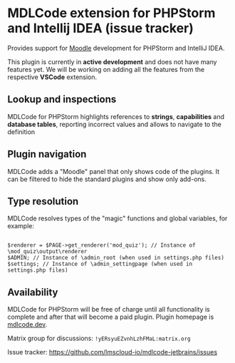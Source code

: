 # MDLCode extension for PHPStorm and Intellij IDEA (issue tracker)

<p>Provides support for <a href="https://moodle.org">Moodle</a> development for PHPStorm and IntelliJ IDEA.</p>

<p>This plugin is currently in <strong>active development</strong> and does not have many features yet. We will
be working on adding all the features from the respective <strong>VSCode</strong> extension.</p>

## Lookup and inspections

<p>MDLCode for PHPStorm highlights references to <strong>strings</strong>, <strong>capabilities</strong>
and <strong>database tables</strong>,
reporting incorrect values and allows to navigate to the definition</p>

## Plugin navigation

<p>MDLCode adds a "Moodle" panel that only shows code of the plugins. It can be filtered to
hide the standard plugins and show only add-ons.</p>

## Type resolution

<p>MDLCode resolves types of the "magic" functions and global variables, for example:</p>

<pre><code lang="php">
$renderer = $PAGE->get_renderer('mod_quiz'); // Instance of \mod_quiz\output\renderer
$ADMIN; // Instance of \admin_root (when used in settings.php files)
$settings; // Instance of \admin_settingpage (when used in settings.php files)
</code></pre>

## Availability

<p>MDLCode for PHPStorm will be free of charge until all functionality is complete and after that will
become a paid plugin. Plugin homepage is <a href="https://mdlcode.dev">mdlcode.dev</a>.</p>

<p>Matrix group for discussions: <code>&#x21;yERsyuEZvnhLzhFMaL:matrix.org</code> </p>

<p>Issue tracker: <a href="https://github.com/lmscloud-io/mdlcode-jetbrains/issues">https://github.com/lmscloud-io/mdlcode-jetbrains/issues</a></p>